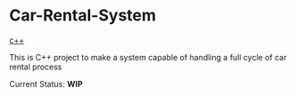 # Car-Rental-System
[c++](https://img.shields.io/badge/std-c++11-blue.svg)<br>

This is C++ project to make a system capable of handling a full cycle of car rental process

Current Status: **WIP**
